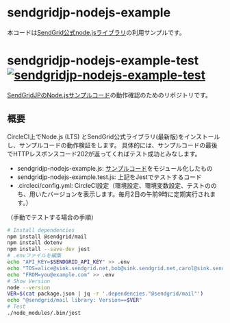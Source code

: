 # sendgridjp-nodejs-example

本コードは[SendGrid公式node.jsライブラリ](https://github.com/sendgrid/sendgrid-nodejs)の利用サンプルです。

# sendgridjp-nodejs-example-test [![sendgridjp-nodejs-example-test](https://circleci.com/gh/yken2257/sendgridjp-nodejs-example-test.svg)](https://app.circleci.com/pipelines/github/yken2257/sendgridjp-nodejs-example-test)
[SendGridJPのNode.jsサンプルコード](https://github.com/SendGridJP/sendgridjp-nodejs-example)の動作確認のためのリポジトリです。

## 概要
CircleCI上でNode.js (LTS) とSendGrid公式ライブラリ(最新版)をインストールし、サンプルコードの動作検証をします。
具体的には、サンプルコードの最後でHTTPレスポンスコード202が返ってくればテスト成功とみなします。

- sendgridjp-nodejs-example.js: [サンプルコード](https://github.com/SendGridJP/sendgridjp-nodejs-example/blob/master/sendgridjp-nodejs-example.js)をモジュール化したもの
- sendgridjp-nodejs-example.test.js: 上記をJestでテストするコード
- .circleci/config.yml: CircleCI設定（環境設定、環境変数設定、テストののち、用いたバージョンを表示します。毎月2日の午前9時に定期実行されます。）

（手動でテストする場合の手順）

```bash
# Install dependencies
npm install @sendgrid/mail
npm install dotenv
npm install --save-dev jest
# .envファイルを編集
echo "API_KEY=$SENDGRID_API_KEY" >> .env
echo "TOS=alice@sink.sendgrid.net,bob@sink.sendgrid.net,carol@sink.sendgrid.net" >> .env
echo "FROM=you@example.com" >> .env
# Show Version
node --version
VER=$(cat package.json | jq -r '.dependencies."@sendgrid/mail"')
echo "@sendgrid/mail library: Version==$VER"
# Test
./node_modules/.bin/jest
```
